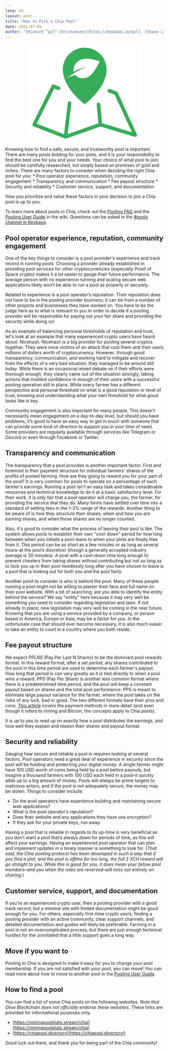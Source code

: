 ```yaml
---
lang: en
layout: post
title: "How to Pick a Chia Pool"
date: 2021-07-09
author: "[Richard “pyl” Christensen](https://keybase.io/pyl), [Shane Larsen](https://keybase.io/shaneo257), and [Roy Natian](https://www.linkedin.com/in/roynatian)"
---
```

<p align="center">
<img src="/assets/blog/finding-pool.png">
</p>
Knowing how to find a safe, secure, and trustworthy pool is important. There are many pools bidding for your plots, and it is your responsibility to find the best one for you and your needs. Your choice of what pool to join should be carefully researched, not simply based on promises of gold and riches. There are many factors to consider when deciding the right Chia pool for you:
* Pool operator experience, reputation, community engagement
* Transparency and communication
* Fee payout structure
* Security and reliability 
* Customer service, support, and documentation

How you prioritize and value these factors in your decision to join a Chia pool is up to you. 

To learn more about pools in Chia, check out the [Pooling FAQ](https://github.com/Chia-Network/chia-blockchain/wiki/Pooling-FAQ) and the [Pooling User Guide](https://github.com/Chia-Network/chia-blockchain/wiki/Pooling-User-Guide) in the wiki. Questions can be asked in the [#pools channel in Keybase](https://keybase.io/team/chia_network.public).

## Pool operator experience, reputation, community engagement

One of the key things to consider is a pool provider's experience and track record in running pools. Choosing a provider already established in providing pool services for other cryptocurrencies (especially Proof of Space crypto) makes it a lot easier to gauge their future performance. The average person with no experience running and scaling secure web applications likely won’t be able to run a pool as properly or securely. 

Related to experience is a pool operator’s reputation. Their reputation does not have to be in the pooling provider business; it can be from a number of other projects and businesses they have worked on. You have to be the judge here as to what is relevant to you in order to decide if a pooling provider will be responsible for paying out your fair share and providing the security while doing so!

As an example of balancing personal thresholds of reputation and trust, let's look at an example that many experienced crypto users have heard about: Nicehash. Nicehash is a big provider for pooling several cryptos together. They were once victims of an attack that cost them and their users millions of dollars worth of cryptocurrency. However, through good transparency, communication, and working hard to mitigate and recover from the effects of a very bad situation, they managed to be around still today. While there is an occasional mixed debate on if their efforts were thorough enough, they clearly came out of the situation strongly, taking actions that instilled confidence in enough of their users with a successful pooling operation still in place. While every farmer has a different perspective and personal threshold on what is a good reputation or level of trust, knowing and understanding what your own threshold for what good looks like is key.

Community engagement is also important for many people. This doesn’t necessarily mean engagement on a day-to-day level, but should you have problems, it’s good to have an easy way to get in touch with someone that can provide some kind of direction to support you in your time of need. Some providers are regularly available through services like Telegram or Discord or even through Facebook or Twitter.

## Transparency and communication

The transparency that a pool provides is another important factor. First and foremost is their payment structure for individual farmers' shares of the profits of pooled farming. How are they going to reward you for your part of the pool? It is very common for pools to operate on a percentage of each farmer's earnings. Running a pool isn't an easy task and takes considerable resources and technical knowledge to do it at a basic satisfactory level. For their work, it is only fair that a pool operator will charge you, the farmer, for providing the service that they do. Many farms have settled over time into a standard of setting fees in the 1-3% range of the rewards. Another thing to be aware of is how they structure their shares, when and how you are earning shares, and when those shares are no longer counted. 

Also, it's good to consider what the process of leaving their pool is like. The system allows pools to establish their own "cool-down" period for how long between when you initiate a pool-leave to when your plots are finally free from it. This period can be as short as a few minutes or as long as several hours–at the pool’s discretion (though a generally accepted industry average is 30 minutes). A pool with a cool-down time long enough to prevent cheaters from taking shares without contributing but not so long as to lock you up in their pool needlessly long after you have chosen to leave is a pool that is looking out for both you and the pool fairly.

Another point to consider is who is behind the pool. Many of these people running a pool might not be willing to plaster their face and full name on their pool website. With a bit of searching, are you able to identify the entity behind the service? We say "entity" here because it may very well be something you need to consider regarding legislation and laws. If not already in place, new legislation may very well be coming in the near future. Knowing that you are using a service provided by a company, or person based in America, Europe or Asia, may be a factor for you. In the unfortunate case that should ever become necessary, it is also much easier to take an entity to court in a country where you both reside.

## Fee payout structure

We expect _PPLNS_ (Pay Per Last N Shares) to be the dominant pool rewards format. In this reward format, after a set period, any shares contributed to the pool in this time period are used to determine each farmer's payout. How long that period is can vary greatly as it is tied directly to when a pool wins a reward. _PPS_ (Pay Per Share) is another less common format where there is a predetermined time period, and the pool will keep a constant payout based on shares and the total pool performance. PPS is meant to eliminate large payout variance for the farmer, where the pool takes on the risks of any luck, bad or good. The two different formats have their pros and cons. [This article](https://medium.com/luxor/mining-pool-payment-methods-pps-vs-pplns-ac699f44149f) covers the payment methods in more detail (and even though it refers to mining and Bitcoin, the concepts apply to Chia pools).

It is up to you to read up on exactly how a pool distributes the earnings, and how well they explain and reason their shares and payout format. 

## Security and reliability 

Gauging how secure and reliable a pool is requires looking at several factors. Pool operators need a great deal of experience in security since the pool will be holding and protecting your digital money. A single farmer might have 100 USD worth of coins being held by a pool before payouts, but imagine a thousand farmers with 100 USD each held in a pool–it quickly adds up to a big amount of money. Pools will _always_ be prime targets to malicious actors, and if the pool is not adequately secure, the money may be stolen. Things to consider include:
* Do the pool operators have experience building and maintaining secure web applications?
* What is the pool operator’s reputation? 
* Does their website and any applications they have use encryption? 
* If they ask for your private keys, run away.

Having a pool that is reliable in regards to its up-time is very beneficial as you don’t want a pool that’s always down for periods of time, as this will affect your earnings. Having an experienced pool operator that can plan and implement updates in a timely manner is something to look for. _(That said, the Chia pooling protocol has been developed in such a way that if *you* find a plot, and the pool is offline for too long, the full 2 XCH reward will go straight to you. While this is good for you, it does mean your fellow pool members–and you when the roles are reversed–will miss out entirely on sharing.)_

## Customer service, support, and documentation

If you’re an experienced crypto user, then a pooling provider with a good track record, but a minimal site with limited documentation might be good enough for you. For others, especially first-time crypto users, finding a pooling provider with an active community, clear support channels, and detailed documentation and guides will likely be preferable. Farming in a pool is not an overcomplicated process, but there are just enough technical hurdles for the uninitiated that a little support goes a long way.

## Move if you want to

Pooling in Chia is designed to make it easy for you to change your pool membership. If you are not satisfied with your pool, you can move! You can read more about how to move to another pool in the [Pooling User Guide](https://github.com/Chia-Network/chia-blockchain/wiki/Pooling-User-Guide).

## How to find a pool

You can find a list of some Chia pools on the following websites. _Note that Olive Blockchain does not officially endorse these websites_. These links are provided for informational purposes only. 
* [https://miningpoolstats.stream/chia](https://miningpoolstats.stream/chia)
* [https://chiapool.directory](https://chiapool.directory/)

Good luck out there, and thank you for being part of the Chia community! 